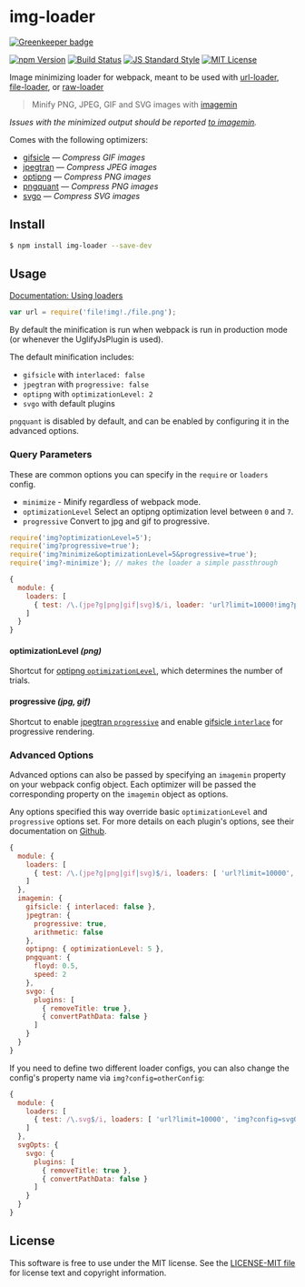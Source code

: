 # img-loader

[![Greenkeeper badge](https://badges.greenkeeper.io/thetalecrafter/img-loader.svg)](https://greenkeeper.io/)

[![npm Version][npm-image]][npm]
[![Build Status][build-image]][build]
[![JS Standard Style][style-image]][style]
[![MIT License][license-image]][LICENSE]

Image minimizing loader for webpack, meant to be used with [url-loader](https://github.com/webpack/url-loader), [file-loader](https://github.com/webpack/file-loader), or [raw-loader](https://github.com/webpack/raw-loader)

> Minify PNG, JPEG, GIF and SVG images with [imagemin](https://github.com/imagemin/imagemin)

*Issues with the minimized output should be reported [to imagemin](https://github.com/imagemin/imagemin/issues).*

Comes with the following optimizers:

- [gifsicle](https://github.com/imagemin/imagemin-gifsicle) — *Compress GIF images*
- [jpegtran](https://github.com/imagemin/imagemin-jpegtran) — *Compress JPEG images*
- [optipng](https://github.com/imagemin/imagemin-optipng) — *Compress PNG images*
- [pngquant](https://github.com/imagemin/imagemin-pngquant) — *Compress PNG images*
- [svgo](https://github.com/imagemin/imagemin-svgo) — *Compress SVG images*


## Install

```sh
$ npm install img-loader --save-dev
```


## Usage

[Documentation: Using loaders](http://webpack.github.io/docs/using-loaders.html)

``` javascript
var url = require('file!img!./file.png');
```

By default the minification is run when webpack is run in production mode (or whenever the UglifyJsPlugin is used).

The default minification includes:

- `gifsicle` with `interlaced: false`
- `jpegtran` with `progressive: false`
- `optipng` with `optimizationLevel: 2`
- `svgo` with default plugins

`pngquant` is disabled by default, and can be enabled by configuring it in the advanced options.


### Query Parameters

These are common options you can specify in the `require` or `loaders` config.

* `minimize` - Minify regardless of webpack mode.
* `optimizationLevel` Select an optipng optimization level between `0` and `7`.
* `progressive` Convert to jpg and gif to progressive.

``` javascript
require('img?optimizationLevel=5');
require('img?progressive=true');
require('img?minimize&optimizationLevel=5&progressive=true');
require('img?-minimize'); // makes the loader a simple passthrough
```

``` javascript
{
  module: {
    loaders: [
      { test: /\.(jpe?g|png|gif|svg)$/i, loader: 'url?limit=10000!img?progressive=true' }
    ]
  }
}
```

#### optimizationLevel *(png)*

Shortcut for [optipng `optimizationLevel`](https://github.com/imagemin/imagemin-optipng), which determines the number of trials.

#### progressive *(jpg, gif)*

Shortcut to enable [jpegtran `progressive`](https://github.com/imagemin/imagemin-jpegtran) and enable [gifsicle `interlace`](https://github.com/imagemin/imagemin-gifsicle) for progressive rendering.


### Advanced Options

Advanced options can also be passed by specifying an `imagemin` property on your webpack config object. Each optimizer will be passed the corresponding property on the `imagemin` object as options.

Any options specified this way override basic `optimizationLevel` and `progressive` options set. For more details on each plugin's options, see their documentation on [Github](https://github.com/imagemin).

``` javascript
{
  module: {
    loaders: [
      { test: /\.(jpe?g|png|gif|svg)$/i, loaders: [ 'url?limit=10000', 'img?minimize' ] }
    ]
  },
  imagemin: {
    gifsicle: { interlaced: false },
    jpegtran: {
      progressive: true,
      arithmetic: false
    },
    optipng: { optimizationLevel: 5 },
    pngquant: {
      floyd: 0.5,
      speed: 2
    },
    svgo: {
      plugins: [
        { removeTitle: true },
        { convertPathData: false }
      ]
    }
  }
}
```

If you need to define two different loader configs, you can also change the config's property name via `img?config=otherConfig`:

``` javascript
{
  module: {
    loaders: [
      { test: /\.svg$/i, loaders: [ 'url?limit=10000', 'img?config=svgOpts' ] }
    ]
  },
  svgOpts: {
    svgo: {
      plugins: [
        { removeTitle: true },
        { convertPathData: false }
      ]
    }
  }
}
```

## License

This software is free to use under the MIT license. See the [LICENSE-MIT file][LICENSE] for license text and copyright information.

[npm]: https://www.npmjs.org/package/img-loader
[npm-image]: https://img.shields.io/npm/v/img-loader.svg
[build]: https://travis-ci.org/thetalecrafter/img-loader
[build-image]: https://img.shields.io/travis/thetalecrafter/img-loader.svg
[style]: https://github.com/feross/standard
[style-image]: https://img.shields.io/badge/code%20style-standard-brightgreen.svg
[license-image]: https://img.shields.io/npm/l/img-loader.svg
[LICENSE]: https://github.com/thetalecrafter/img-loader/blob/master/LICENSE-MIT
